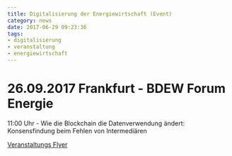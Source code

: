 ```yaml
---
title: Digitalisierung der Energiewirtschaft (Event)
category: news
date: 2017-06-29 09:23:36
tags:
- digitalisierung
- veranstaltung
- energiewirtschaft
---
```

# 26.09.2017 Frankfurt - BDEW Forum Energie

11:00 Uhr - Wie die Blockchain die Datenverwendung ändert: Konsensfindung beim Fehlen von Intermediären

[Veranstaltungs Flyer](/assets/bdew_2017_09_digitalisierung_final.pdf)